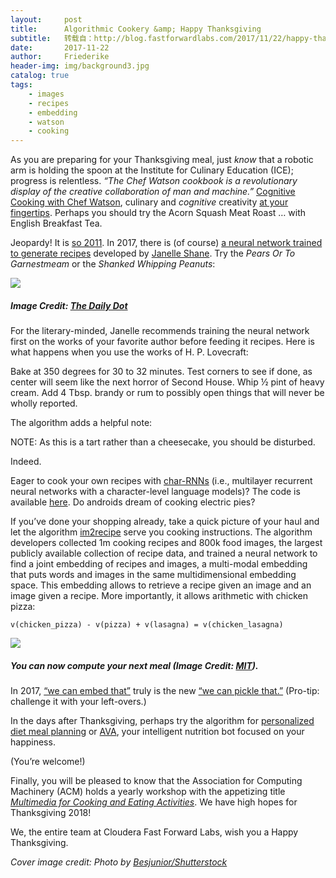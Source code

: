 ```yaml
---
layout:     post
title:      Algorithmic Cookery &amp; Happy Thanksgiving
subtitle:   转载自：http://blog.fastforwardlabs.com/2017/11/22/happy-thanksgiving.html
date:       2017-11-22
author:     Friederike
header-img: img/background3.jpg
catalog: true
tags:
    - images
    - recipes
    - embedding
    - watson
    - cooking
---
```


As you are preparing for your Thanksgiving meal, just *know* that a robotic arm is holding the spoon at the Institute for Culinary Education (ICE); progress is relentless. *“The Chef Watson cookbook is a revolutionary display of the creative collaboration of man and machine.”* [Cognitive Cooking with Chef Watson](https://www.ice.edu/about-us/brand-at-ice/ibm-cognitive-cooking-with-chef-watson-partnership), culinary and *cognitive* creativity [at your fingertips](https://www.ibmchefwatson.com/community). Perhaps you should try the Acorn Squash Meat Roast … with English Breakfast Tea.

Jeopardy! It is [so 2011](http://www.nytimes.com/2011/02/17/science/17jeopardy-watson.html). In 2017, there is (of course) [a neural network trained to generate recipes](https://www.dailydot.com/unclick/neural-network-recipe-generator) developed by [Janelle Shane](http://aiweirdness.com/aboutme). Try the *Pears Or To Garnestmeam* or the *Shanked Whipping Peanuts*:

![](http://blog.fastforwardlabs.com/images/2017/11/shanked_whipping_peanuts-1511370088418.jpg)


##### Image Credit: [The Daily Dot](https://www.dailydot.com/unclick/neural-network-recipe-generator)

For the literary-minded, Janelle recommends training the neural network first on the works of your favorite author before feeding it recipes. Here is what happens when you use the works of H. P. Lovecraft:

> 
Bake at 350 degrees for 30 to 32 minutes. Test corners to see if done, as center will seem like the next horror of Second House.
Whip ½ pint of heavy cream. Add 4 Tbsp. brandy or rum to possibly open things that will never be wholly reported.


The algorithm adds a helpful note:

> 
NOTE: As this is a tart rather than a cheesecake, you should be disturbed.


Indeed.

Eager to cook your own recipes with [char-RNNs](https://github.com/karpathy/char-rnn) (i.e., multilayer recurrent neural networks with a character-level language models)? The code is available [here](https://gist.github.com/nylki/1efbaa36635956d35bcc). Do androids dream of cooking electric pies?

If you’ve done your shopping already, take a quick picture of your haul and let the algorithm [im2recipe](http://im2recipe.csail.mit.edu/) serve you cooking instructions. The algorithm developers collected 1m cooking recipes and 800k food images, the largest publicly available collection of recipe data, and trained a neural network to find a joint embedding of recipes and images, a multi-modal embedding that puts words and images in the same multidimensional embedding space. This embedding allows to retrieve a recipe given an image and an image given a recipe. More importantly, it allows arithmetic with chicken pizza:

```
v(chicken_pizza) - v(pizza) + v(lasagna) = v(chicken_lasagna)

```

![](http://blog.fastforwardlabs.com/images/2017/11/arithmetics_sm_image_1-1511372024415.png)


##### You can now compute your next meal (Image Credit: [MIT](http://im2recipe.csail.mit.edu/)).

In 2017, [“we can embed that”](https://arxiv.org/abs/1709.03856) truly is the new [“we can pickle that.”](https://www.youtube.com/watch?v=yYey8ntlK_E) (Pro-tip: challenge it with your left-overs.)

In the days after Thanksgiving, perhaps try the algorithm for [personalized diet meal planning](https://www.theatlantic.com/science/archive/2015/11/algorithm-creates-diets-that-work-for-you/416583) or [AVA](http://eatwithava.com/), your intelligent nutrition bot focused on your happiness.

(You’re welcome!)

Finally, you will be pleased to know that the Association for Computing Machinery (ACM) holds a yearly workshop with the appetizing title [*Multimedia for Cooking and Eating Activities*](https://dl.acm.org/citation.cfm?id=3106668&picked=prox&CFID=1003587697&CFTOKEN=19498186). We have high hopes for Thanksgiving 2018!

We, the entire team at Cloudera Fast Forward Labs, wish you a Happy Thanksgiving.

*Cover image credit: Photo by [Besjunior/Shutterstock](https://www.shutterstock.com/image-photo/futuristic-robot-concept-electrical-wire-hairstyle-434970346?src=T_7B6fTKy7ufDO77AVnNvg-1-50)*
